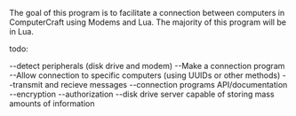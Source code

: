 The goal of this program is to facilitate a connection between computers in ComputerCraft using Modems and Lua. 
The majority of this program will be in Lua.

todo:


--detect peripherals (disk drive and modem) 
--Make a connection program
--Allow connection to specific computers (using UUIDs or other methods)
--transmit and recieve messages
--connection programs API/documentation
--encryption
--authorization
--disk drive server capable of storing mass amounts of information
